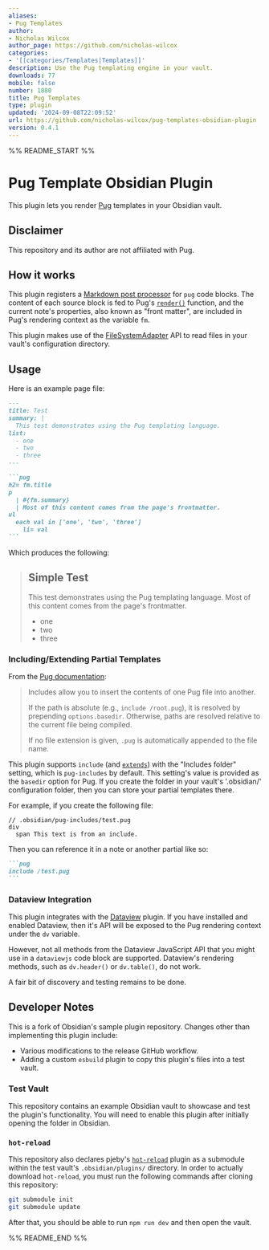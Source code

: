 ```yaml
---
aliases:
- Pug Templates
author:
- Nicholas Wilcox
author_page: https://github.com/nicholas-wilcox
categories:
- '[[categories/Templates|Templates]]'
description: Use the Pug templating engine in your vault.
downloads: 77
mobile: false
number: 1880
title: Pug Templates
type: plugin
updated: '2024-09-08T22:09:52'
url: https://github.com/nicholas-wilcox/pug-templates-obsidian-plugin
version: 0.4.1
---
```


%% README_START %%

# Pug Template Obsidian Plugin

This plugin lets you render [Pug](https://pugjs.org/api/getting-started.html)
templates in your Obsidian vault.

## Disclaimer

This repository and its author are not affiliated with Pug.

## How it works

This plugin registers a
[Markdown post processor](https://docs.obsidian.md/Plugins/Editor/Markdown+post+processing)
for `pug` code blocks. The content of each source block is fed to Pug's
[`render()`](https://pugjs.org/api/reference.html#pugrendersource-options-callback)
function, and the current note's properties, also known as "front matter", are
included in Pug's rendering context as the variable `fm`.

This plugin makes use of the
[FileSystemAdapter](https://docs.obsidian.md/Reference/TypeScript+API/FileSystemAdapter/FileSystemAdapter)
API to read files in your vault's configuration directory.

## Usage

Here is an example page file:

````md
---
title: Test
summary: |
  This test demonstrates using the Pug templating language.
list:
  - one
  - two
  - three
---

```pug
h2= fm.title
p
  | #{fm.summary}
  | Most of this content comes from the page's frontmatter.
ul
  each val in ['one', 'two', 'three']
    li= val
```
````

Which produces the following:

> ## Simple Test
>
> This test demonstrates using the Pug templating language. Most of this content
> comes from the page's frontmatter.
>
> - one
> - two
> - three

### Including/Extending Partial Templates

From the [Pug documentation](https://pugjs.org/language/includes.html):

> Includes allow you to insert the contents of one Pug file into another.
>
> If the path is absolute (e.g., `include /root.pug`), it is resolved by
> prepending `options.basedir`. Otherwise, paths are resolved relative to the
> current file being compiled.
>
> If no file extension is given, `.pug` is automatically appended to the file
> name.

This plugin supports `include` (and
[`extends`](https://pugjs.org/language/inheritance.html)) with the "Includes
folder" setting, which is `pug-includes` by default. This setting's value is
provided as the `basedir` option for Pug. If you create the folder in your
vault's '.obsidian/' configuration folder, then you can store your partial
templates there.

For example, if you create the following file:

```pug
// .obsidian/pug-includes/test.pug
div
  span This text is from an include.
```

Then you can reference it in a note or another partial like so:

````md
```pug
include /test.pug
```
````

### Dataview Integration

This plugin integrates with the
[Dataview](https://github.com/blacksmithgu/obsidian-dataview) plugin. If you
have installed and enabled Dataview, then it's API will be exposed to the Pug
rendering context under the `dv` variable.

However, not all methods from the Dataview JavaScript API that you might use in
a `dataviewjs` code block are supported. Dataview's rendering methods, such as
`dv.header()` or `dv.table()`, do not work.

A fair bit of discovery and testing remains to be done.

## Developer Notes

This is a fork of Obsidian's sample plugin repository. Changes other than
implementing this plugin include:

- Various modifications to the release GitHub workflow.
- Adding a custom `esbuild` plugin to copy this plugin's files into a test
  vault.

### Test Vault

This repository contains an example Obsidian vault to showcase and test the
plugin's functionality. You will need to enable this plugin after initially
opening the folder in Obsidian.

### `hot-reload`

This repository also declares pjeby's
[`hot-reload`](https://github.com/pjeby/hot-reload) plugin as a submodule within
the test vault's `.obsidian/plugins/` directory. In order to actually download
`hot-reload`, you must run the following commands after cloning this repository:

```bash
git submodule init
git submodule update
```

After that, you should be able to run `npm run dev` and then open the vault.


%% README_END %%